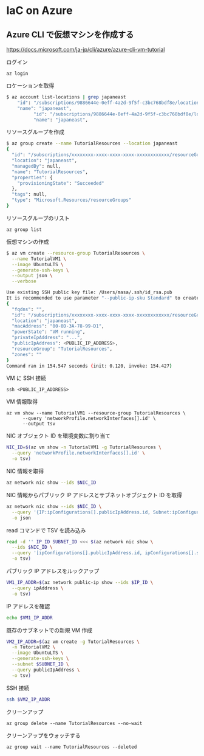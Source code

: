 # IaC on Azure

## Azure CLI で仮想マシンを作成する

https://docs.microsoft.com/ja-jp/cli/azure/azure-cli-vm-tutorial

ログイン

```
az login
```

ロケーションを取得

```sh
$ az account list-locations | grep japaneast
    "id": "/subscriptions/9886644e-0eff-4a2d-9f5f-c3bc768bdf8e/locations/japaneast",
    "name": "japaneast",
          "id": "/subscriptions/9886644e-0eff-4a2d-9f5f-c3bc768bdf8e/locations/japaneast",
          "name": "japaneast",
```

リソースグループを作成

```sh
$ az group create --name TutorialResources --location japaneast
{
  "id": "/subscriptions/xxxxxxxx-xxxx-xxxx-xxxx-xxxxxxxxxxxx/resourceGroups/TutorialResources",
  "location": "japaneast",
  "managedBy": null,
  "name": "TutorialResources",
  "properties": {
    "provisioningState": "Succeeded"
  },
  "tags": null,
  "type": "Microsoft.Resources/resourceGroups"
}
```

リソースグループのリスト

```
az group list
```

仮想マシンの作成

```sh
$ az vm create --resource-group TutorialResources \
  --name TutorialVM1 \
  --image UbuntuLTS \
  --generate-ssh-keys \
  --output json \
  --verbose

Use existing SSH public key file: /Users/masa/.ssh/id_rsa.pub
It is recommended to use parameter "--public-ip-sku Standard" to create new VM with Standard public IP. Please note that the default public IP used for VM creation will be changed from Basic to Standard in the future.
{
  "fqdns": "",
  "id": "/subscriptions/xxxxxxxx-xxxx-xxxx-xxxx-xxxxxxxxxxxx/resourceGroups/TutorialResources/providers/Microsoft.Compute/virtualMachines/TutorialVM1",
  "location": "japaneast",
  "macAddress": "00-0D-3A-78-99-D1",
  "powerState": "VM running",
  "privateIpAddress": "...",
  "publicIpAddress": <PUBLIC_IP_ADDRESS>,
  "resourceGroup": "TutorialResources",
  "zones": ""
}
Command ran in 154.547 seconds (init: 0.120, invoke: 154.427)
```

VM に SSH 接続

```
ssh <PUBLIC_IP_ADDRESS>
```

VM 情報取得

```
az vm show --name TutorialVM1 --resource-group TutorialResources \
      --query 'networkProfile.networkInterfaces[].id' \
      --output tsv
```

NIC オブジェクト ID を環境変数に割り当て

```sh
NIC_ID=$(az vm show -n TutorialVM1 -g TutorialResources \
  --query 'networkProfile.networkInterfaces[].id' \
  -o tsv)
```

NIC 情報を取得

```sh
az network nic show --ids $NIC_ID
```

NIC 情報からパブリック IP アドレスとサブネットオブジェクト ID を取得

```sh
az network nic show --ids $NIC_ID \
  --query '{IP:ipConfigurations[].publicIpAddress.id, Subnet:ipConfigurations[].subnet.id}' \
  -o json
```

read コマンドで TSV を読み込み

```sh
read -d '' IP_ID SUBNET_ID <<< $(az network nic show \
  --ids $NIC_ID \
  --query '[ipConfigurations[].publicIpAddress.id, ipConfigurations[].subnet.id]' \
  -o tsv)
```

パブリック IP アドレスをルックアップ

```sh
VM1_IP_ADDR=$(az network public-ip show --ids $IP_ID \
  --query ipAddress \
  -o tsv)
```

IP アドレスを確認
```sh
echo $VM1_IP_ADDR
```

既存のサブネットでの新規 VM 作成

```sh
VM2_IP_ADDR=$(az vm create -g TutorialResources \
  -n TutorialVM2 \
  --image UbuntuLTS \
  --generate-ssh-keys \
  --subnet $SUBNET_ID \
  --query publicIpAddress \
  -o tsv)
```

SSH 接続

```sh
ssh $VM2_IP_ADDR
```

クリーンアップ

```
az group delete --name TutorialResources --no-wait
```

クリーンアップをウォッチする

```
az group wait --name TutorialResources --deleted
```
